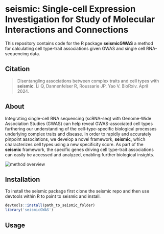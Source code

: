 # __seismic__: Single-cell Expression Investigation for Study of Molecular Interactions and Connections
This repository contains code for the R package __seismicGWAS__ a method for calculating cell type-trait associations
given GWAS and single cell RNA-sequencing data.

## Citation

> Disentangling associations between complex traits and cell types with __seismic__.
> Li Q, Dannenfelser R, Roussarie JP, Yao V. BioRxiv. April 2024.

## About

Integrating single-cell RNA sequencing (scRNA-seq) with Genome-Wide Association Studies (GWAS) can help reveal GWAS-associated cell types furthering our understanding of the cell-type-specific biological processes underlying complex traits and disease. In order to rapidly and accurately pinpoint associations, we develop a novel framework, __seismic__, which characterizes cell types using a new specificity score. As part of the __seismic__ framework, the specific genes driving cell type-trait associations can easily be accessed and analyzed, enabling further biological insights. 

![method overview](seismic_overview.png)

## Installation
To install the seismic package first clone the seismic repo and then 
use devtools within R to point to seismic and install.

```R
devtools::install(path_to_seismic_folder)
library('seismicGWAS')
```

## Usage
